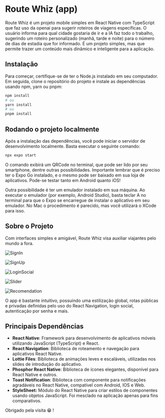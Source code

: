 # Route Whiz (app)

Route Whiz é um projeto mobile simples em React Native com TypeScript que faz uso da openai para sugerir roteiros de viagens específicas. O usuário informa para qual cidade gostaria de ir e a IA faz todo o trabalho, sugerindo um roteiro personalizado (manhã, tarde e noite) para o número de dias de estadia que for informado. É um projeto simples, mas que permite trazer um conteúdo mais dinâmico e inteligente para a aplicação.

## Instalação

Para começar, certifique-se de ter o Node.js instalado em seu computador. Em seguida, clone o repositório do projeto e instale as dependências usando npm, yarn ou pnpm:

```bash
npm install
# ou 
yarn install
# ou
pnpm install 
```

## Rodando o projeto localmente

Após a instalação das dependências, você pode iniciar o servidor de desenvolvimento localmente. Basta executar o seguinte comando:

```bash
npx expo start
```

O comando exibirá um QRCode no terminal, que pode ser lido por seu smartphone, dentre outras possibilidades. Importante lembrar que é preciso ter o Expo Go instalado, e o mesmo pode ser baixado em sua loja de aplicativos. Pode-se testar tanto em Android quanto iOS!

Outra possibilidade é ter um emulador instalado em sua máquina. Ao executar o emulador (por exemplo, Android Studio), basta teclar A no terminal para que o Expo se encarregue de instalar o aplicativo em seu emulador. No Mac o procedimento é parecido, mas você utilizará o XCode para isso.

## Sobre o Projeto

Com interfaces simples e amigável, Route Whiz visa auxiliar viajantes pelo mundo a fora.

![SignIn](https://i.postimg.cc/wT35Mznh/Design01n.jpg "SignIn") 

![SignUp](https://i.postimg.cc/HsfMLywg/Design02.jpg "SignUp")

![LoginSocial](https://i.postimg.cc/xdsMnFgs/Design03.jpg "LoginSocial")

![Slider](https://i.postimg.cc/85jW5B0T/Design04.jpg "Slider")

![Recomendation](https://i.postimg.cc/WzZkmpVK/Design05.jpg "Recomendation")

O app é bastante intuitivo, possuindo uma estilização global, rotas públicas e privadas definidas pelo uso do React Navigation, login social, autenticação por senha e mais.

## Principais Dependências

* **React Native**: Framework para desenvolvimento de aplicativos móveis utilizando JavaScript (TypeScript) e React.
* **React Navigation**: Biblioteca de roteamento e navegação para aplicativos React Native.
* **Lottie Files**: Biblioteca de animações leves e escaláveis, utilizadas nos slides de introdução do aplicativo.
* **Phosphor React Native**: Biblioteca de ícones elegantes, disponível para React Native e outros.
* **Toast Notification**: Biblioteca com componente para notificações agradáveis no React Native, compatível com Android, IOS e Web.
* **StyleSheet:** Módulo do React Native para criar estilos de componentes usando objetos JavaScript. Foi mesclado na aplicação apenas para fins comparativos.

Obrigado pela visita 😁 !
